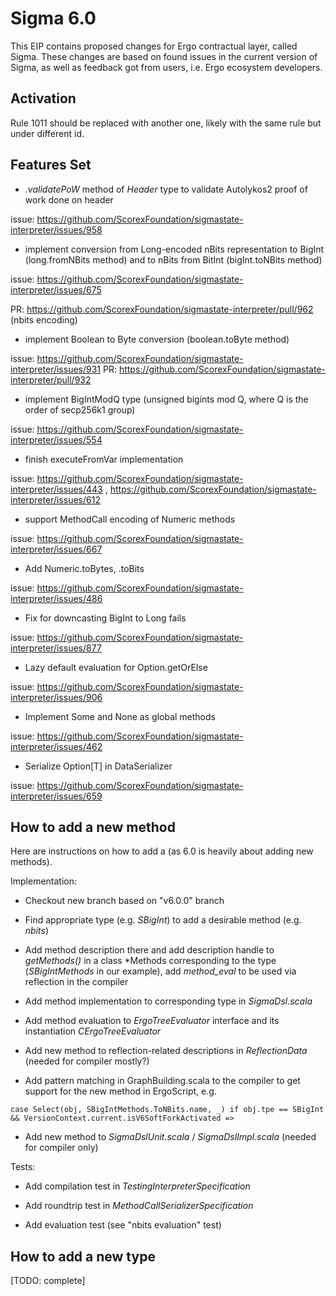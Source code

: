 Sigma 6.0
=========

This EIP contains proposed changes for Ergo contractual layer, called Sigma. These changes are based on found issues 
in the current version of Sigma, as well as feedback got from users, i.e. Ergo ecosystem developers.


Activation 
----------

Rule 1011 should be replaced with another one, likely with the same rule but under different id.

Features Set 
------------

* *.validatePoW* method of *Header* type to validate Autolykos2 proof of work done on header 

issue: https://github.com/ScorexFoundation/sigmastate-interpreter/issues/958

* implement conversion from Long-encoded nBits representation to BigInt (long.fromNBits method) and to nBits from BitInt (bigInt.toNBits method) 

issue: https://github.com/ScorexFoundation/sigmastate-interpreter/issues/675

PR: https://github.com/ScorexFoundation/sigmastate-interpreter/pull/962 (nbits encoding)


* implement Boolean to Byte conversion (boolean.toByte method)

issue: https://github.com/ScorexFoundation/sigmastate-interpreter/issues/931
PR: https://github.com/ScorexFoundation/sigmastate-interpreter/pull/932

* implement BigIntModQ type (unsigned bigints mod Q, where Q is the order of secp256k1 group)

issue: https://github.com/ScorexFoundation/sigmastate-interpreter/issues/554


* finish executeFromVar implementation

issue: https://github.com/ScorexFoundation/sigmastate-interpreter/issues/443 , https://github.com/ScorexFoundation/sigmastate-interpreter/issues/612

* support MethodCall encoding of Numeric methods

issue: https://github.com/ScorexFoundation/sigmastate-interpreter/issues/667


* Add Numeric.toBytes, .toBits

issue: https://github.com/ScorexFoundation/sigmastate-interpreter/issues/486

* Fix for downcasting BigInt to Long fails

issue: https://github.com/ScorexFoundation/sigmastate-interpreter/issues/877


* Lazy default evaluation for Option.getOrElse

issue: https://github.com/ScorexFoundation/sigmastate-interpreter/issues/906

* Implement Some and None as global methods 

issue: https://github.com/ScorexFoundation/sigmastate-interpreter/issues/462

* Serialize Option[T] in DataSerializer

issue: https://github.com/ScorexFoundation/sigmastate-interpreter/issues/659




How to add a new method
-----------------------

Here are instructions on how to add a (as 6.0 is heavily about adding new methods).

Implementation:

* Checkout new branch based on "v6.0.0" branch

* Find appropriate type (e.g. *SBigInt*) to add a desirable method (e.g. *nbits*)

* Add method description there and add description handle to *getMethods()* in a class \*Methods corresponding to the type (*SBigIntMethods* in our example), add *method_eval* to be used via reflection in the compiler

* Add method implementation to corresponding type in *SigmaDsl.scala* 


* Add method evaluation to *ErgoTreeEvaluator* interface and its instantiation *CErgoTreeEvaluator*

* Add new method to reflection-related descriptions in *ReflectionData* (needed for compiler mostly?)

* Add pattern matching in GraphBuilding.scala to the compiler to get support for the new method in ErgoScript, e.g.
```
case Select(obj, SBigIntMethods.ToNBits.name, _) if obj.tpe == SBigInt && VersionContext.current.isV6SoftForkActivated =>
```

* Add new method to *SigmaDslUnit.scala* / *SigmaDslImpl.scala* (needed for compiler only)


Tests:


* Add compilation test in *TestingInterpreterSpecification*

* Add roundtrip test in *MethodCallSerializerSpecification*

* Add evaluation test (see "nbits evaluation" test)



How to add a new type
---------------------

[TODO: complete]
